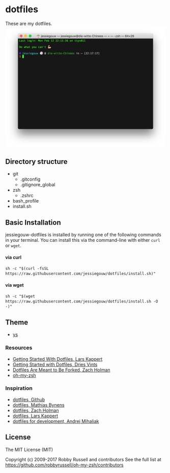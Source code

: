 # dotfiles
These are my dotfiles.
![terminal](./terminal.png)

## Directory structure
* git
    * .gitconfig
    * .gitignore_global
* zsh
    * .zshrc
* bash_profile
* install.sh

## Basic Installation

jessiegouw-dotfiles is installed by running one of the following commands in your terminal. You can install this via the command-line with either `curl` or `wget`.

#### via curl

```shell
sh -c "$(curl -fsSL https://raw.githubusercontent.com/jessiegouw/dotfiles/install.sh)"
```

#### via wget

```shell
sh -c "$(wget https://raw.githubusercontent.com/jessiegouw/dotfiles/install.sh -O -)"
```

## Theme
* [ys](http://blog.ysmood.org/my-ys-terminal-theme/)

### Resources
* [Getting Started With Dotfiles, Lars Kappert](https://medium.com/@webprolific/getting-started-with-dotfiles-43c3602fd789)
* [Getting Started with Dotfiles, Dries Vints](https://zachholman.com/2010/08/dotfiles-are-meant-to-be-forked/)
* [Dotfiles Are Meant to Be Forked, Zach Holman](https://zachholman.com/2010/08/dotfiles-are-meant-to-be-forked/)
* [oh-my-zsh](https://github.com/robbyrussell/oh-my-zsh)

### Inspiration
* [dotfiles, Github](https://dotfiles.github.io/)
* [dotfiles, Mathias Bynens](https://github.com/mathiasbynens/dotfiles)
* [dotfiles, Zach Holman](https://github.com/holman/dotfiles)
* [dotfiles, Lars Kappert](https://github.com/webpro/dotfiles)
* [dotfiles for development, Andrej Mihaliak](https://github.com/mihaliak/dotfiles)

## License
The MIT License (MIT)

Copyright (c) 2009-2017 Robby Russell and contributors
See the full list at https://github.com/robbyrussell/oh-my-zsh/contributors

